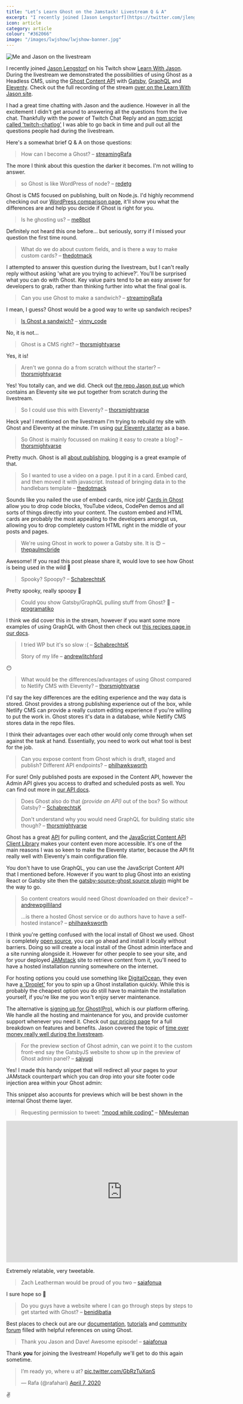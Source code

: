 ```yaml
---
title: "Let’s Learn Ghost on the Jamstack! Livestream Q & A"
excerpt: "I recently joined [Jason Lengstorf](https://twitter.com/jlengstorf) on his Twitch show [Learn With Jason](https://www.learnwithjason.dev/let-s-learn-ghost-on-the-jamstack). I didn't get around to answering all the questions from the live chat. Thankfully with the power of Twitch Chat Reply I was able to go back in time and pull out all the questions people had during the livestream. Here's a somewhat brief Q & A on those questions."
icon: article
category: article
colour: "#362066"
image: "/images/lwjshow/lwjshow-banner.jpg"
---
```


![Me and Jason on the livestream](/images/lwjshow/lwjshow-banner.jpg)

I recently joined [Jason Lengstorf](https://twitter.com/jlengstorf) on his Twitch show [Learn With Jason](https://www.learnwithjason.dev/). During the livestream we demonstrated the possibilities of using Ghost as a Headless CMS, using the [Ghost Content API](https://ghost.org/docs/api/v3/javascript/content/) with [Gatsby](https://ghost.org/docs/api/v3/gatsby/), [GraphQL](https://ghost.org/docs/api/v3/gatsby/graphql-recipes-for-ghost/) and [Eleventy](https://ghost.org/docs/api/v3/eleventy/). Check out the full recording of the stream [over on the Learn With Jason site](https://www.learnwithjason.dev/let-s-learn-ghost-on-the-jamstack).

I had a great time chatting with Jason and the audience. However in all the excitement I didn't get around to answering all the questions from the live chat. Thankfully with the power of Twitch Chat Reply and an [npm script called 'twitch-chatlog'](https://github.com/freaktechnik/twitch-chatlog) I was able to go back in time and pull out all the questions people had during the livestream.

Here's a somewhat brief Q & A on those questions:

> How can I become a Ghost? – [streamingRafa](https://twitch.tv/streamingRafa/)

The more I think about this question the darker it becomes. I'm not willing to answer.

> so Ghost is like WordPress of node? – [redetg](https://twitch.tv/redetg/)

Ghost is CMS focused on publishing, built on Node.js. I'd highly recommend checking out our [WordPress comparison page](https://ghost.org/vs/wordpress/), it'll show you what the differences are and help you decide if Ghost is right for you.

> Is he ghosting us? – [me8bot](https://twitch.tv/me8bot/)

Definitely not heard this one before… but seriously, sorry if I missed your question the first time round.

> What do we do about custom fields, and is there a way to make custom cards? – [thedotmack](https://twitch.tv/thedotmack/)

I attempted to answer this question during the livestream, but I can't really reply without asking 'what are you trying to achieve?'. You'll be surprised what you can do with Ghost. Key value pairs tend to be an easy answer for developers to grab, rather than thinking further into what the final goal is.

> Can you use Ghost to make a sandwich? – [streamingRafa](https://twitch.tv/streamingRafa/)

I mean, I guess? Ghost would be a good way to write up sandwich recipes? 

> [Is Ghost a sandwich?](https://isthisasandwich.netlify.com/) – [vinny_code](https://twitch.tv/vinny_code/)

No, it is not…

> Ghost is a CMS right? – [thorsmightyarse](https://twitch.tv/thorsmightyarse/)

Yes, it is!

> Aren't we gonna do a from scratch without the starter? – [thorsmightyarse](https://twitch.tv/thorsmightyarse/)

Yes! You totally can, and we did. Check out [the repo Jason put up](https://github.com/jlengstorf/lets-learn-ghost) which contains an Eleventy site we put together from scratch during the livestream.

> So I could use this with Eleventy? – [thorsmightyarse](https://twitch.tv/thorsmightyarse/)

Heck yea! I mentioned on the livestream I'm trying to rebuild my site with Ghost and Eleventy at the minute. I'm using [our Eleventy starter](https://github.com/TryGhost/eleventy-starter-ghost) as a base.

> So Ghost is mainly focussed on making it easy to create a blog? – [thorsmightyarse](https://twitch.tv/thorsmightyarse/)

Pretty much. Ghost is all [about publishing](https://ghost.org/features/), blogging is a great example of that.

> So I wanted to use a video on a page. I put it in a card. Embed card, and then moved it with javascript. Instead of bringing data in to the handlebars template – [thedotmack](https://twitch.tv/thedotmack/)

Sounds like you nailed the use of embed cards, nice job! [Cards in Ghost](https://ghost.org/faq/using-the-editor/#using-the-dynamic-menu) allow you to drop code blocks, YouTube videos, CodePen demos and all sorts of things directly into your content. The custom embed and HTML cards are probably the most appealing to the developers amongst us, allowing you to drop completely custom HTML right in the middle of your posts and pages.

> We're using Ghost in work to power a Gatsby site. It is 😍 – [thepaulmcbride](https://twitch.tv/thepaulmcbride/)

Awesome! If you read this post please share it, would love to see how Ghost is being used in the wild 👀

> Spooky? Spoopy? – [SchabrechtsK](https://twitch.tv/SchabrechtsK/)

Pretty spooky, really spoopy 👻

> Could you show Gatsby/GraphQL pulling stuff from Ghost? 🙏 – [programatiko](https://twitch.tv/programatiko/)

I think we did cover this in the stream, however if you want some more examples of using GraphQL with Ghost then check out [this recipes page in our docs](https://ghost.org/docs/api/v3/gatsby/graphql-recipes-for-ghost/).

> I tried WP but it's so slow :( – [SchabrechtsK](https://twitch.tv/SchabrechtsK/)
>
> Story of my life – [andrewlitchford](https://twitch.tv/andrewlitchford/)

😶

> What would be the differences/advantages of using Ghost compared to Netlify CMS with Eleventy? – [thorsmightyarse](https://twitch.tv/thorsmightyarse/)

I'd say the key differences are the editing experience and the way data is stored. Ghost provides a strong publishing experience out of the box, while Netlify CMS can provide a really custom editing experience if you're willing to put the work in. Ghost stores it's data in a database, while Netlify CMS stores data in the repo files.

I think their advantages over each other would only come through when set against the task at hand. Essentially, you need to work out what tool is best for the job.

> Can you expose content from Ghost which is draft, staged and publish? Different API endpoints? – [philhawksworth](https://twitch.tv/philhawksworth/)

For sure! Only published posts are exposed in the Content API, however the Admin API gives you access to drafted and scheduled posts as well. You can find out more in [our API docs](https://ghost.org/docs/api/v3/javascript/admin/).

> Does Ghost also do that _(provide an API)_ out of the box? So without Gatsby? – [SchabrechtsK](https://twitch.tv/SchabrechtsK/)
>
> Don't understand why you would need GraphQL for building static site though? – [thorsmightyarse](https://twitch.tv/thorsmightyarse/)

Ghost has a great [API](https://ghost.org/docs/api/v3/) for pulling content, and the [JavaScript Content API Client Library](https://ghost.org/docs/api/v3/javascript/content/) makes your content even more accessible. It's one of the main reasons I was so keen to make the Eleventy starter, because the API fit really well with Eleventy's main configuration file.

You don't have to use GraphQL, you can use the JavaScript Content API that I mentioned before. However if you want to plug Ghost into an existing React or Gatsby site then the [gatsby-source-ghost source plugin](https://github.com/TryGhost/gatsby-source-ghost) might be the way to go.

> So content creators would need Ghost downloaded on their device? – [andrewpgilliland](https://twitch.tv/andrewpgilliland/)
>
> ...is there a hosted Ghost service or do authors have to have a self-hosted instance? – [philhawksworth](https://twitch.tv/philhawksworth/)

I think you're getting confused with the local install of Ghost we used. Ghost is completely [open source](https://github.com/TryGhost/Ghost), you can go ahead and install it locally without barriers. Doing so will create a local install of the Ghost admin interface and a site running alongside it. However for other people to see your site, and for your deployed [JAMstack](https://jamstack.org/) site to retrieve content from it, you'll need to have a hosted installation running somewhere on the internet.

For hosting options you could use something like [DigitalOcean](https://www.digitalocean.com/), they even have [a 'Droplet'](https://marketplace.digitalocean.com/apps/ghost) for you to spin up a Ghost installation quickly. While this is probably the cheapest option you do still have to maintain the installation yourself, if you're like me you won't enjoy server maintenance.

The alternative is [signing up for Ghost(Pro)](https://ghost.org/), which is our platform offering. We handle all the hosting and maintenance for you, and provide customer support whenever you need it. Check out [our pricing page](https://ghost.org/pricing/) for a full breakdown on features and benefits. Jason covered the topic of [time over money really well during the livestream](https://youtu.be/pOGjVNC1sk4?t=2885).

> For the preview section of Ghost admin, can we point it to the custom front-end say the GatsbyJS website to show up in the preview of Ghost admin panel? – [saiyugi](https://twitch.tv/saiyugi/)

Yes! I made this handy snippet that will redirect all your pages to your JAMstack counterpart which you can drop into your site footer code injection area within your Ghost admin:

<script src="https://gist.github.com/daviddarnes/983142e7a2fce94044df0c87ffa7d39c.js"></script>

This snippet also accounts for previews which will be best shown in the internal Ghost theme layer.

> Requesting permission to tweet: ["mood while coding"](https://clips.twitch.tv/LongAssiduousZebraRlyTho) – [NMeuleman](https://twitch.tv/NMeuleman/)

<div class="video">
<iframe src="https://clips.twitch.tv/embed?clip=LongAssiduousZebraRlyTho&autoplay=false" frameborder="0" allowfullscreen="true" height="378" width="620"></iframe>
</div>


Extremely relatable, very tweetable.

> Zach Leatherman would be proud of you two – [saiafonua](https://twitch.tv/saiafonua/)

I sure hope so 💚

> Do you guys have a website where I can go through steps by steps to get started with Ghost? – [benidibatia](https://twitch.tv/benidibatia/)

Best places to check out are our [documentation](https://ghost.org/docs/), [tutorials](https://ghost.org/tutorials/) and [community forum](https://forum.ghost.org/) filled with helpful references on using Ghost.

> Thank you Jason and Dave! Awesome episode! – [saiafonua](https://twitch.tv/saiafonua/)

Thank **you** for joining the livestream! Hopefully we'll get to do this again sometime.

<blockquote class="twitter-tweet" data-conversation="none"><p lang="en" dir="ltr">I’m ready yo, where u at? <a href="https://t.co/GbRzTuXqnS">pic.twitter.com/GbRzTuXqnS</a></p>&mdash; Rafa (@rafahari) <a href="https://twitter.com/rafahari/status/1247577207817601024?ref_src=twsrc%5Etfw">April 7, 2020</a></blockquote> <script async src="https://platform.twitter.com/widgets.js" charset="utf-8"></script>

✌️

